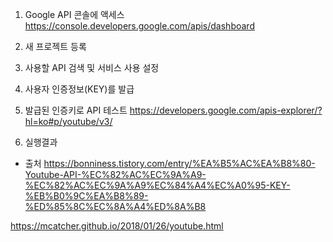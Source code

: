 1. Google API 콘솔에 액세스
https://console.developers.google.com/apis/dashboard

2. 새 프로젝트 등록


3. 사용할 API 검색 및 서비스 사용 설정 


4. 사용자 인증정보(KEY)를 발급

5. 발급된 인증키로 API 테스트
https://developers.google.com/apis-explorer/?hl=ko#p/youtube/v3/

6. 실행결과


- 출처
https://bonniness.tistory.com/entry/%EA%B5%AC%EA%B8%80-Youtube-API-%EC%82%AC%EC%9A%A9-%EC%82%AC%EC%9A%A9%EC%84%A4%EC%A0%95-KEY-%EB%B0%9C%EA%B8%89-%ED%85%8C%EC%8A%A4%ED%8A%B8

https://mcatcher.github.io/2018/01/26/youtube.html
